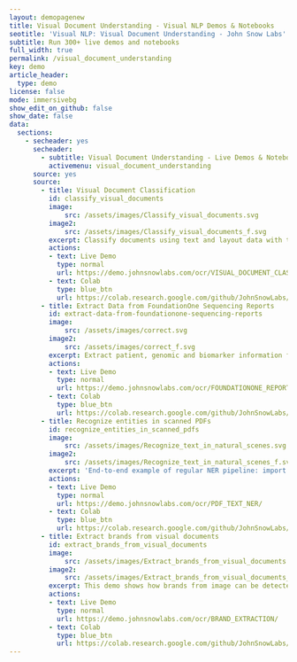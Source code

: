```yaml
---
layout: demopagenew
title: Visual Document Understanding - Visual NLP Demos & Notebooks
seotitle: 'Visual NLP: Visual Document Understanding - John Snow Labs'
subtitle: Run 300+ live demos and notebooks
full_width: true
permalink: /visual_document_understanding
key: demo
article_header:
  type: demo
license: false
mode: immersivebg
show_edit_on_github: false
show_date: false
data:
  sections:  
    - secheader: yes
      secheader:
        - subtitle: Visual Document Understanding - Live Demos & Notebooks
          activemenu: visual_document_understanding
      source: yes
      source: 
        - title: Visual Document Classification
          id: classify_visual_documents
          image: 
              src: /assets/images/Classify_visual_documents.svg
          image2: 
              src: /assets/images/Classify_visual_documents_f.svg
          excerpt: Classify documents using text and layout data with the new features offered by Spark OCR.
          actions:
          - text: Live Demo
            type: normal
            url: https://demo.johnsnowlabs.com/ocr/VISUAL_DOCUMENT_CLASSIFY/
          - text: Colab
            type: blue_btn
            url: https://colab.research.google.com/github/JohnSnowLabs/spark-ocr-workshop/blob/master/jupyter/SparkOCRVisualDocumentClassifier.ipynb        
        - title: Extract Data from FoundationOne Sequencing Reports
          id: extract-data-from-foundationone-sequencing-reports
          image: 
              src: /assets/images/correct.svg
          image2: 
              src: /assets/images/correct_f.svg
          excerpt: Extract patient, genomic and biomarker information from FoundationOne Sequencing Reports.
          actions:
          - text: Live Demo
            type: normal
            url: https://demo.johnsnowlabs.com/ocr/FOUNDATIONONE_REPORT_PARSING/
          - text: Colab
            type: blue_btn
            url: https://colab.research.google.com/github/JohnSnowLabs/spark-nlp-workshop/blob/master/tutorials/streamlit_notebooks/ocr/FOUNDATIONONE_REPORT_PARSING.ipynb 
        - title: Recognize entities in scanned PDFs
          id: recognize_entities_in_scanned_pdfs
          image: 
              src: /assets/images/Recognize_text_in_natural_scenes.svg
          image2: 
              src: /assets/images/Recognize_text_in_natural_scenes_f.svg
          excerpt: 'End-to-end example of regular NER pipeline: import scanned images from cloud storage, preprocess them for improving their quality, recognize text using Spark OCR, correct the spelling mistakes for improving OCR results and finally run NER for extracting entities.'
          actions:
          - text: Live Demo
            type: normal
            url: https://demo.johnsnowlabs.com/ocr/PDF_TEXT_NER/
          - text: Colab
            type: blue_btn
            url: https://colab.research.google.com/github/JohnSnowLabs/spark-nlp-workshop/blob/master/tutorials/streamlit_notebooks/ocr/PDF_TEXT_NER.ipynb
        - title: Extract brands from visual documents
          id: extract_brands_from_visual_documents 
          image: 
              src: /assets/images/Extract_brands_from_visual_documents.svg
          image2: 
              src: /assets/images/Extract_brands_from_visual_documents_f.svg
          excerpt: This demo shows how brands from image can be detected using Spark OCR.
          actions:
          - text: Live Demo
            type: normal
            url: https://demo.johnsnowlabs.com/ocr/BRAND_EXTRACTION/
          - text: Colab
            type: blue_btn
            url: https://colab.research.google.com/github/JohnSnowLabs/spark-nlp-workshop/blob/master/tutorials/streamlit_notebooks/ocr/BRAND_EXTRACTION.ipynb                
---
```


